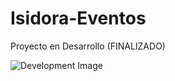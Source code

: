 # Isidora-Eventos 

Proyecto en Desarrollo (FINALIZADO)

![Development Image](https://www.shutterstock.com/image-vector/business-team-celebrate-success-finished-260nw-2411403719.jpg)